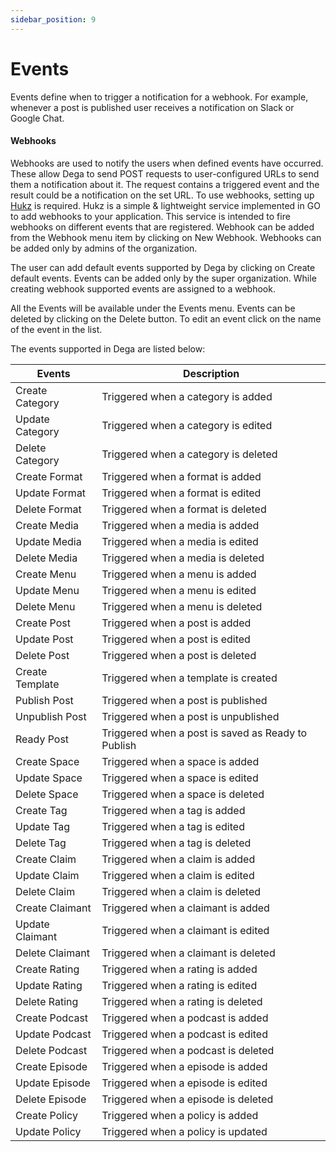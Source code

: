 ```yaml
---
sidebar_position: 9
---
```


# Events

Events define when to trigger a notification for a webhook. For example, whenever a post is published user receives a notification on Slack or Google Chat.

#### Webhooks

Webhooks are used to notify the users when defined events have occurred. These allow Dega to send POST requests to user-configured URLs to send them a notification about it. The request contains a triggered event and the result could be a notification on the set URL.
To use webhooks, setting up [Hukz](https://github.com/factly/hukz) is required. Hukz is a simple & lightweight service implemented in GO to add webhooks to your application. This service is intended to fire webhooks on different events that are registered.
Webhook can be added from the Webhook menu item by clicking on New Webhook. Webhooks can be added only by admins of the organization.

The user can add default events supported by Dega by clicking on Create default events. Events can be added only by the super organization. While creating webhook supported events are assigned to a webhook.

All the Events will be available under the Events menu.
Events can be deleted by clicking on the Delete button. To edit an event click on the name of the event in the list.

The events supported in Dega are listed below:

| Events          | Description                                        |
| --------------- | -------------------------------------------------- |
| Create Category | Triggered when a category is added                 |
| Update Category | Triggered when a category is edited                |
| Delete Category | Triggered when a category is deleted               |
| Create Format   | Triggered when a format is added                   |
| Update Format   | Triggered when a format is edited                  |
| Delete Format   | Triggered when a format is deleted                 |
| Create Media    | Triggered when a media is added                    |
| Update Media    | Triggered when a media is edited                   |
| Delete Media    | Triggered when a media is deleted                  |
| Create Menu     | Triggered when a menu is added                     |
| Update Menu     | Triggered when a menu is edited                    |
| Delete Menu     | Triggered when a menu is deleted                   |
| Create Post     | Triggered when a post is added                     |
| Update Post     | Triggered when a post is edited                    |
| Delete Post     | Triggered when a post is deleted                   |
| Create Template | Triggered when a template is created               |
| Publish Post    | Triggered when a post is published                 |
| Unpublish Post  | Triggered when a post is unpublished               |
| Ready Post      | Triggered when a post is saved as Ready to Publish |
| Create Space    | Triggered when a space is added                    |
| Update Space    | Triggered when a space is edited                   |
| Delete Space    | Triggered when a space is deleted                  |
| Create Tag      | Triggered when a tag is added                      |
| Update Tag      | Triggered when a tag is edited                     |
| Delete Tag      | Triggered when a tag is deleted                    |
| Create Claim    | Triggered when a claim is added                    |
| Update Claim    | Triggered when a claim is edited                   |
| Delete Claim    | Triggered when a claim is deleted                  |
| Create Claimant | Triggered when a claimant is added                 |
| Update Claimant | Triggered when a claimant is edited                |
| Delete Claimant | Triggered when a claimant is deleted               |
| Create Rating   | Triggered when a rating is added                   |
| Update Rating   | Triggered when a rating is edited                  |
| Delete Rating   | Triggered when a rating is deleted                 |
| Create Podcast  | Triggered when a podcast is added                  |
| Update Podcast  | Triggered when a podcast is edited                 |
| Delete Podcast  | Triggered when a podcast is deleted                |
| Create Episode  | Triggered when a episode is added                  |
| Update Episode  | Triggered when a episode is edited                 |
| Delete Episode  | Triggered when a episode is deleted                |
| Create Policy   | Triggered when a policy is added                   |
| Update Policy   | Triggered when a policy is updated                 |
